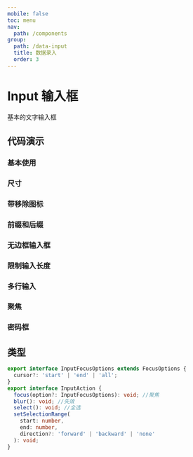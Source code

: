 ```yaml
---
mobile: false
toc: menu
nav:
  path: /components
group:
  path: /data-input
  title: 数据录入
  order: 3
---
```


# Input 输入框

基本的文字输入框

## 代码演示

### 基本使用

<code src="./demo/demo1.tsx"></code>

### 尺寸

<code src="./demo/demo10.tsx"></code>

### 带移除图标

<code src="./demo/demo2.tsx"></code>

### 前缀和后缀

<code src="./demo/demo3.tsx"></code>

### 无边框输入框

<code src="./demo/demo4.tsx"></code>

### 限制输入长度

<code src="./demo/demo5.tsx"></code>

### 多行输入

<code src="./demo/demo6.tsx"></code>


### 聚焦

<code src="./demo/demo8.tsx"></code>

### 密码框

<code src="./demo/demo9.tsx"></code>

## 类型

```typescript
export interface InputFocusOptions extends FocusOptions {
  cursor?: 'start' | 'end' | 'all';
}
export interface InputAction {
  focus(option?: InputFocusOptions): void; //聚焦
  blur(): void; //失效
  select(): void; //全选
  setSelectionRange(
    start: number,
    end: number,
    direction?: 'forward' | 'backward' | 'none'
  ): void;
}
```

<API src="./InputBase.tsx"></API>






